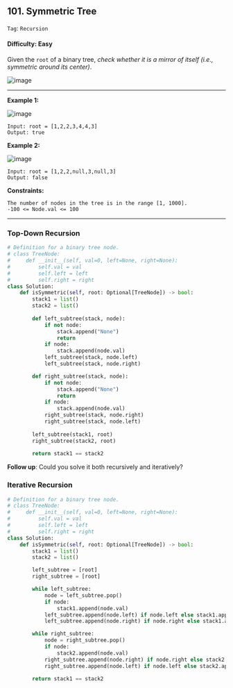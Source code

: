 ## 101. Symmetric Tree

```Tag```: ```Recursion```

#### Difficulty: Easy

Given the ```root``` of a binary tree, _check whether it is a mirror of itself (i.e., symmetric around its center)_.

![image](https://user-images.githubusercontent.com/35042430/214945564-3d15c64d-d80d-4553-b555-90e7ea1b45d3.png)

---

__Example 1:__

![image](https://assets.leetcode.com/uploads/2021/02/19/symtree1.jpg)
```
Input: root = [1,2,2,3,4,4,3]
Output: true
```

__Example 2:__

![image](https://assets.leetcode.com/uploads/2021/02/19/symtree2.jpg)
```
Input: root = [1,2,2,null,3,null,3]
Output: false
```

__Constraints:__
```
The number of nodes in the tree is in the range [1, 1000].
-100 <= Node.val <= 100
```

---

### Top-Down Recursion

```Python
# Definition for a binary tree node.
# class TreeNode:
#     def __init__(self, val=0, left=None, right=None):
#         self.val = val
#         self.left = left
#         self.right = right
class Solution:
    def isSymmetric(self, root: Optional[TreeNode]) -> bool:
        stack1 = list()
        stack2 = list()
        
        def left_subtree(stack, node):
            if not node:
                stack.append("None")
                return
            if node:
                stack.append(node.val)
            left_subtree(stack, node.left)
            left_subtree(stack, node.right)

        def right_subtree(stack, node):
            if not node:
                stack.append("None")
                return
            if node:
                stack.append(node.val)
            right_subtree(stack, node.right)
            right_subtree(stack, node.left)
        
        left_subtree(stack1, root)
        right_subtree(stack2, root)
        
        return stack1 == stack2
```


__Follow up__: Could you solve it both recursively and iteratively?

### Iterative Recursion

```Python
# Definition for a binary tree node.
# class TreeNode:
#     def __init__(self, val=0, left=None, right=None):
#         self.val = val
#         self.left = left
#         self.right = right
class Solution:
    def isSymmetric(self, root: Optional[TreeNode]) -> bool:
        stack1 = list()
        stack2 = list()

        left_subtree = [root]
        right_subtree = [root]

        while left_subtree:
            node = left_subtree.pop()
            if node:
                stack1.append(node.val)
            left_subtree.append(node.left) if node.left else stack1.append("L")
            left_subtree.append(node.right) if node.right else stack1.append("R")

        while right_subtree:
            node = right_subtree.pop()
            if node:
                stack2.append(node.val)
            right_subtree.append(node.right) if node.right else stack2.append("L")
            right_subtree.append(node.left) if node.left else stack2.append("R")

        return stack1 == stack2
```
